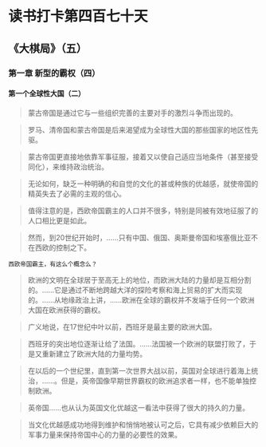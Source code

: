 # 读书打卡第四百七十天
## 《大棋局》（五）
### 第一章 新型的霸权（四）
#### 第一个全球性大国（二）

> 蒙古帝国是通过它与一些组织完善的主要对手的激烈斗争而出现的。

> 罗马、清帝国和蒙古帝国是后来渴望成为全球性大国的那些国家的地区性先驱。

> 蒙古帝国更直接地依靠军事征服，接着又以使自己适应当地条件（甚至接受同化），来维持政治统治。

> 无论如何，缺乏一种明确的和自觉的文化的甚或种族的优越感，就使帝国的精英失去了必需的主观的信心。

> 值得注意的是，西欧帝国霸主的人口并不很多，特别是同被有效地征服了的人口相比更是如此。

> 然而，到20世纪开始时，……只有中国、俄国、奥斯曼帝国和埃塞俄比亚不在西欧的控制之下。
```
西欧帝国霸主，有这么个概念么？
```
> 欧洲的文明在全球居于至高无上的地位，而欧洲大陆的力量却是互相分割的。……它是通过不断地跨越大洋的探险考察和海上贸易的扩大而实现的。……从地缘政治上讲，……欧洲在全球的霸权并不发端于任何一个欧洲大国在欧洲获得的霸权。

> 广义地说，在17世纪中叶以前，西班牙是最主要的欧洲大国。

> 西班牙的突出地位逐渐让给了法国。……法国被一个欧洲的联盟打败了，于是又重新建立了欧洲大陆的力量均势。

> 在以后的一个世纪里，直到第一次世界大战以前，英国对全球进行着海上统治，……。但是，英帝国像早期世界霸权的欧洲追求者一样，也不能单独控制欧洲。

> 英帝国……也从认为英国文化优越这一看法中获得了很大的持久的力量。

> 当文化优越感成功地得到维护和悄悄地被认可之后，它具有减少依赖巨大的军事力量来保持帝国中心的力量的必要性的效果。

> 